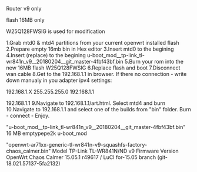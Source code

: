 Router v9 only

flash 16MB only

W25Q128FWSIG is used for modification

1.Grab mtd0 & mtd4 partitions from your current openwrt installed flash
2.Prepare empty 16mb bin in Hex editor
3.Insert mtd0 to the begining
4.Insert (replace) to the begining u-boot_mod__tp-link_tl-wr841n_v9__20180204__git_master-4fbf43bf.bin
5.Burn your rom into the new 16MB flash W25Q128FWSIG
6.Replace flash and boot
7.Disconnect wan cable
8.Get to the 192.168.1.1 in browser. If there no connection - write down manualy in you adapter ipv4 settings:

192.168.1.X
255.255.255.0
192.168.1.1

192.168.1.1
9.Navigate to 192.168.1.1/art.html. Select mtd4 and burn
10.Navigate to 192.168.1.1 and select one of the builds from "bin" folder. Burn - connect - Enjoy.

"u-boot_mod__tp-link_tl-wr841n_v9__20180204__git_master-4fbf43bf.bin"
16 MB emptypepe2k u-boot_mod

"openwrt-ar71xx-generic-tl-wr841n-v9-squashfs-factory-chaos_calmer.bin"
Model	TP-Link TL-WR841N/ND v9
Firmware Version	OpenWrt Chaos Calmer 15.05.1 r49617 / LuCI for-15.05 branch (git-18.021.57137-5fa2132)